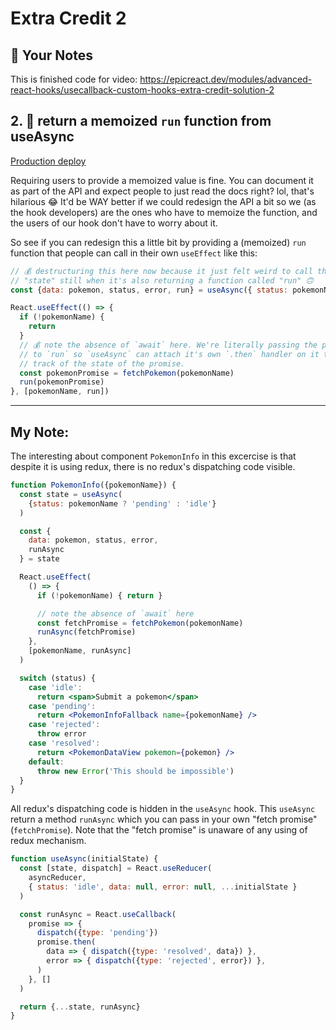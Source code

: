 # Extra Credit 2

## 📝 Your Notes

This is finished code for video: https://epicreact.dev/modules/advanced-react-hooks/usecallback-custom-hooks-extra-credit-solution-2


## 2. 💯 return a memoized `run` function from useAsync

[Production deploy](https://advanced-react-hooks.netlify.com/isolated/final/02.extra-2.js)

Requiring users to provide a memoized value is fine. You can document it as part
of the API and expect people to just read the docs right? lol, that's hilarious
😂 It'd be WAY better if we could redesign the API a bit so we (as the hook
developers) are the ones who have to memoize the function, and the users of our
hook don't have to worry about it.

So see if you can redesign this a little bit by providing a (memoized) `run`
function that people can call in their own `useEffect` like this:

```javascript
// 💰 destructuring this here now because it just felt weird to call this
// "state" still when it's also returning a function called "run" 🙃
const {data: pokemon, status, error, run} = useAsync({ status: pokemonName ? 'pending' : 'idle' })

React.useEffect(() => {
  if (!pokemonName) {
    return
  }
  // 💰 note the absence of `await` here. We're literally passing the promise
  // to `run` so `useAsync` can attach it's own `.then` handler on it to keep
  // track of the state of the promise.
  const pokemonPromise = fetchPokemon(pokemonName)
  run(pokemonPromise)
}, [pokemonName, run])
```



---

## My Note:

The interesting about component  `PokemonInfo` in this excercise is that despite it is using redux, there is no redux's dispatching code visible. 

```jsx
function PokemonInfo({pokemonName}) {
  const state = useAsync(
    {status: pokemonName ? 'pending' : 'idle'}
  )

  const {
    data: pokemon, status, error,
    runAsync
  } = state

  React.useEffect(
    () => {
      if (!pokemonName) { return }

      // note the absence of `await` here
      const fetchPromise = fetchPokemon(pokemonName)
      runAsync(fetchPromise)
    },
    [pokemonName, runAsync]
  )

  switch (status) {
    case 'idle':
      return <span>Submit a pokemon</span>
    case 'pending':
      return <PokemonInfoFallback name={pokemonName} />
    case 'rejected':
      throw error
    case 'resolved':
      return <PokemonDataView pokemon={pokemon} />
    default:
      throw new Error('This should be impossible')
  }
}
```

All redux's dispatching code is hidden in the `useAsync` hook.  This `useAsync` return a method `runAsync` which you can pass in your own "fetch promise" (`fetchPromise`). Note that the "fetch promise" is unaware of any using of redux mechanism.  

```jsx
function useAsync(initialState) {
  const [state, dispatch] = React.useReducer(
    asyncReducer,
    { status: 'idle', data: null, error: null, ...initialState }
  )

  const runAsync = React.useCallback(
    promise => {
      dispatch({type: 'pending'})
      promise.then(
        data => { dispatch({type: 'resolved', data}) },
        error => { dispatch({type: 'rejected', error}) },
      )
    }, []
  )

  return {...state, runAsync}
}
```



